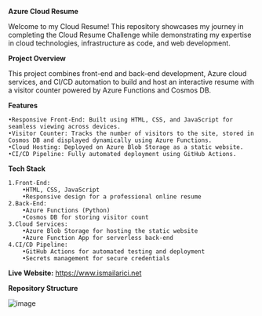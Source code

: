 **Azure Cloud Resume**

Welcome to my Cloud Resume! This repository showcases my journey in completing the Cloud Resume Challenge while demonstrating my expertise in cloud technologies, infrastructure as code, and web development.

**Project Overview**

This project combines front-end and back-end development, Azure cloud services, and CI/CD automation to build and host an interactive resume with a visitor counter powered by Azure Functions and Cosmos DB.

**Features**

	•Responsive Front-End: Built using HTML, CSS, and JavaScript for seamless viewing across devices.
	•Visitor Counter: Tracks the number of visitors to the site, stored in Cosmos DB and displayed dynamically using Azure Functions.
	•Cloud Hosting: Deployed on Azure Blob Storage as a static website.
	•CI/CD Pipeline: Fully automated deployment using GitHub Actions.

**Tech Stack**

	1.Front-End:
		•HTML, CSS, JavaScript
		•Responsive design for a professional online resume
	2.Back-End:
		•Azure Functions (Python)
		•Cosmos DB for storing visitor count
	3.Cloud Services:
		•Azure Blob Storage for hosting the static website
		•Azure Function App for serverless back-end
	4.CI/CD Pipeline:
		•GitHub Actions for automated testing and deployment
		•Secrets management for secure credentials

**Live Website:** https://www.ismailarici.net

**Repository Structure**

![image](https://github.com/user-attachments/assets/0c5592b1-be56-43b8-9798-8b926bd87d41)

